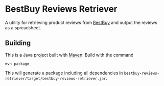 BestBuy Reviews Retriever
===========

A utility for retrieving product reviews from [BestBuy](http://www.bestbuy.com/) and output the reviews as a spreadsheet.


Building
--------

This is a Java project built with [Maven](http://maven.apache.org). Build with the command

    mvn package

This will generate a package including all dependencies in `bestbuy-reviews-retriever/target/bestbuy-reviews-retriever.jar`.

